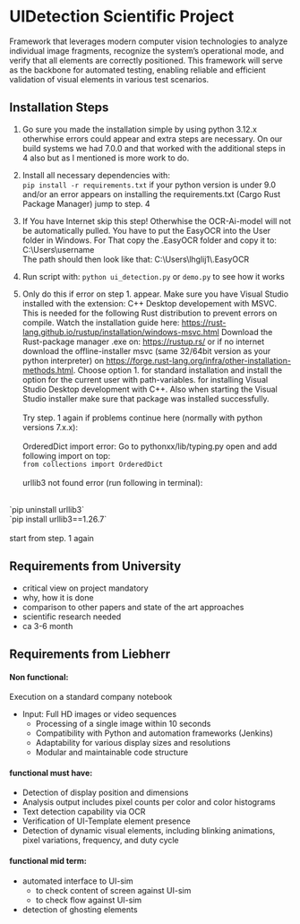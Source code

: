 # UIDetection Scientific Project
Framework that leverages modern computer vision technologies to analyze individual image fragments, recognize the system’s operational mode, and verify that all elements are correctly positioned. This framework will serve as the backbone for automated testing, enabling reliable and efficient validation of visual elements in various test scenarios.

## Installation Steps
1. Go sure you made the installation simple by using python 3.12.x otherwhise errors could appear and extra steps are necessary. On our build systems we had 7.0.0 and that worked with the additional steps in 4 also but as I mentioned is more work to do.

2. Install all necessary dependencies with:<br>
`pip install -r requirements.txt` if your python version is under 9.0 and/or an error appears on installing the requirements.txt (Cargo Rust Package Manager) jump to step. 4

2. If You have Internet skip this step! Otherwhise the OCR-Ai-model will not be automatically pulled. You have to put the EasyOCR into the User folder in Windows. For That copy the .EasyOCR folder and copy it to: C:\Users\username\
The path should then look like that: C:\Users\lhglij1\\.EasyOCR

3. Run script with: `python ui_detection.py` or `demo.py` to see how it works

4. Only do this if error on step 1. appear. Make sure you have Visual Studio installed with the extension: C++ Desktop developement with MSVC. This is needed for the following Rust distribution to prevent errors on compile. Watch the installation guide here: https://rust-lang.github.io/rustup/installation/windows-msvc.html
Download the Rust-package manager .exe on: https://rustup.rs/ or if no internet download the offline-installer msvc (same 32/64bit version as your python interpreter) on https://forge.rust-lang.org/infra/other-installation-methods.html. Choose option 1. for standard installation and install the option for the current user with path-variables. for installing Visual Studio Desktop development with C++. Also when starting the Visual Studio installer make sure that package was installed successfully.
<br><br>
Try step. 1 again if problems continue here (normally with python versions 7.x.x):
<br><br>
OrderedDict import error: Go to pythonxx/lib/typing.py open and add following import on top:<br>`from collections import OrderedDict` 
<br><br>
urllib3 not found error (run following in terminal):
<br>
`pip uninstall urllib3`<br>
`pip install urllib3==1.26.7`<br>
<br>
start from step. 1 again



## Requirements from University
- critical view on project mandatory
- why, how it is done
- comparison to other papers and state of the art approaches
- scientific research needed
- ca 3-6 month

## Requirements from Liebherr
#### Non functional:
Execution on a standard company notebook
- Input: Full HD images or video sequences
  - Processing of a single image within 10 seconds
  - Compatibility with Python and automation frameworks (Jenkins)
  - Adaptability for various display sizes and resolutions
  - Modular and maintainable code structure

#### functional must have:
- Detection of display position and dimensions
- Analysis output includes pixel counts per color and color histograms
- Text detection capability via OCR
- Verification of UI-Template element presence
- Detection of dynamic visual elements, including blinking animations, pixel variations, frequency, and duty cycle

#### functional mid term:
- automated interface to UI-sim
  - to check content of screen against UI-sim
  - to check flow against UI-sim
- detection of ghosting elements